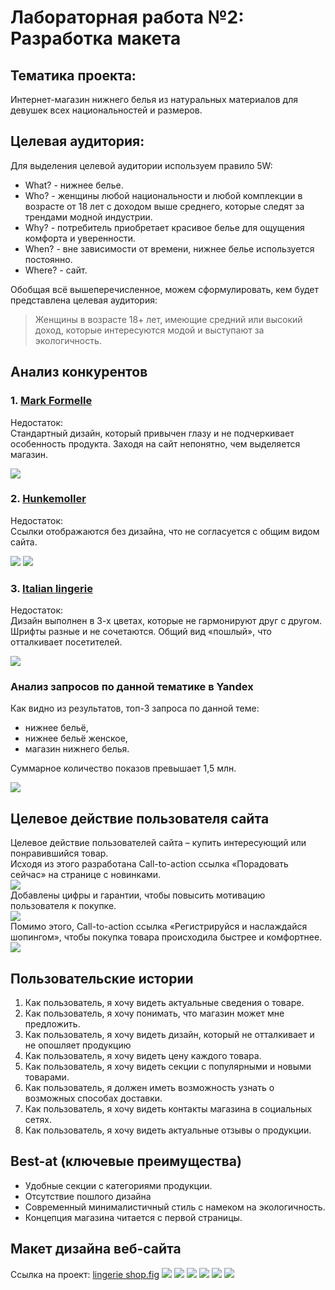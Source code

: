 # Лабораторная работа №2: Разработка макета
## Тематика проекта:  
Интернет-магазин нижнего белья из натуральных материалов для девушек всех национальностей и размеров.
## Целевая аудитория:
Для выделения целевой аудитории используем правило 5W:
* What? - нижнее белье.
* Who? - женщины любой национальности и любой комплекции в возрасте от 18 лет с доходом выше среднего, которые следят за трендами модной индустрии.
* Why? - потребитель приобретает красивое белье для ощущения комфорта и уверенности.
* When? - вне зависимости от времени, нижнее белье используется постоянно. 
* Where? - сайт.  
  
Обобщая всё вышеперечисленное, можем сформулировать, кем будет представлена целевая аудитория:      
> Женщины в возрасте 18+ лет, имеющие средний или высокий доход, которые интересуются модой и выступают за экологичность. 

## Анализ конкурентов
### 1. [Mark Formelle](https://markformelle.by/)  
  
Недостаток:  
Стандартный дизайн, который привычен глазу и не подчеркивает особенность продукта. Заходя на сайт непонятно, чем выделяется магазин.  
  
<img src="https://res.cloudinary.com/dlrmdokvi/image/upload/v1645916827/EVT/Screenshot_2022-02-27_020655_ln3gd7.png"/>
  
### 2. [Hunkemoller](https://hunkemoller.by/)  
  
Недостаток:  
Ссылки отображаются без дизайна, что не согласуется с общим видом сайта.  
  
<img src="https://res.cloudinary.com/dlrmdokvi/image/upload/v1645916346/EVT/Hun_euxrvg.png"/>
<img src="https://res.cloudinary.com/dlrmdokvi/image/upload/v1645916344/EVT/Screenshot_2022-02-27_015731_qgcgfl.png"/>  
  
### 3. [Italian lingerie](https://italianlingerie.by/)  
  
Недостаток:  
Дизайн выполнен в 3-х цветах, которые не гармонируют друг с другом. Шрифты разные и не сочетаются. Общий вид «пошлый», что отталкивает посетителей.   
  
<img src="https://res.cloudinary.com/dlrmdokvi/image/upload/v1645916345/EVT/Screenshot_2022-02-27_015838_bawc52.png"/>

### Анализ запросов по данной тематике в Yandex
Как видно из результатов, топ-3 запроса по данной теме:
* нижнее бельё,
* нижнее бельё женское,
* магазин нижнего белья.   
  
Суммарное количество показов превышает 1,5 млн.
  
<img src="https://res.cloudinary.com/dlrmdokvi/image/upload/v1645957693/EVT/Screenshot_2022-02-27_132753_gd7tgl.png"/>

## Целевое действие пользователя сайта
Целевое действие пользователей сайта – купить интересующий или понравившийся товар.  
Исходя из этого разработана Call-to-action ссылка «Порадовать сейчас» на странице с новинками.  
<img src="https://res.cloudinary.com/dlrmdokvi/image/upload/v1645957454/EVT/Screenshot_2022-02-27_132313_w3d3qv.png"/>  
Добавлены цифры и гарантии, чтобы повысить мотивацию пользователя к покупке.  
<img src="https://res.cloudinary.com/dlrmdokvi/image/upload/v1645957454/EVT/Screenshot_2022-02-27_132334_ltica1.png"/>  
Помимо этого, Call-to-action ссылка «Регистрируйся и наслаждайся шопингом», чтобы покупка товара происходила быстрее и комфортнее.  
<img src="https://res.cloudinary.com/dlrmdokvi/image/upload/v1645957454/EVT/Screenshot_2022-02-27_132358_o3wzq9.png"/>

## Пользовательские истории
1. Как пользователь, я хочу видеть актуальные сведения о товаре.
2. Как пользователь, я хочу понимать, что магазин может мне предложить.
3. Как пользователь, я хочу видеть дизайн, который не отталкивает и не опошляет продукцию
4. Как пользователь, я хочу видеть цену каждого товара.
5. Как пользователь, я хочу видеть секции с популярными и новыми товарами.
6. Как пользователь, я должен иметь возможность узнать о возможных способах доставки.
7. Как пользователь, я хочу видеть контакты магазина в социальных сетях.
8. Как пользователь, я хочу видеть актуальные отзывы о продукции.

## Best-at (ключевые преимущества)
* Удобные секции с категориями продукции.
* Отсутствие пошлого дизайна
* Современный минималистичный стиль с намеком на экологичность.
* Концепция магазина читается с первой страницы.

## Макет дизайна веб-сайта
Ссылка на проект: [lingerie shop.fig](https://www.figma.com/proto/2NQyqSEakbxK6ti944L99H/%D0%9C%D0%B0%D0%B3%D0%B0%D0%B7%D0%B8%D0%BD-%D0%BD%D0%B8%D0%B6%D0%BD%D0%B5%D0%B3%D0%BE-%D0%B1%D0%B5%D0%BB%D1%8C%D1%8F?page-id=0%3A1&node-id=0%3A3&viewport=241%2C48%2C0.14&scaling=min-zoom)
<img src="https://res.cloudinary.com/dlrmdokvi/image/upload/v1645917870/EVT/0001_2_xknlop.jpg"/>
<img src="https://res.cloudinary.com/dlrmdokvi/image/upload/v1645917871/EVT/0001_3_a1kdbm.jpg"/>
<img src="https://res.cloudinary.com/dlrmdokvi/image/upload/v1645956713/EVT/Screenshot_2022-02-27_131107_d7kb84.png"/>
<img src="https://res.cloudinary.com/dlrmdokvi/image/upload/v1645917870/EVT/0001_5_cq72rd.jpg"/>
<img src="https://res.cloudinary.com/dlrmdokvi/image/upload/v1645917868/EVT/0001_6_ckrmo8.jpg"/>
<img src="https://res.cloudinary.com/dlrmdokvi/image/upload/v1645917872/EVT/0001_7_srmhqd.jpg"/>







